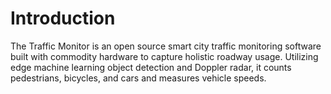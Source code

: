 # Introduction

The Traffic Monitor is an open source smart city traffic monitoring software built with commodity hardware to capture holistic roadway usage. Utilizing edge machine learning object detection and Doppler radar, it counts pedestrians, bicycles, and cars and measures vehicle speeds.

